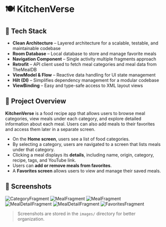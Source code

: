# 🍽️ KitchenVerse

## 📌 Tech Stack
- **Clean Architecture** – Layered architecture for a scalable, testable, and maintainable codebase
- **Room Database** – Local database to store and manage favorite meals
- **Navigation Component** – Single activity multiple fragments approach
- **Retrofit** – API client used to fetch meal categories and meal data from TheMealDB
- **ViewModel & Flow** – Reactive data handling for UI state management
- **Hilt (DI)** – Simplifies dependency management for a modular codebase
- **ViewBinding** – Easy and type-safe access to XML layout views

## 📄 Project Overview

**KitchenVerse** is a food recipe app that allows users to browse meal categories, view meals under each category, and explore detailed information about each meal. Users can also add meals to their favorites and access them later in a separate screen.

- On the **Home screen**, users see a list of food categories.
- By selecting a category, users are navigated to a screen that lists meals under that category.
- Clicking a meal displays its **details**, including name, origin, category, recipe, tags, and YouTube link.
- Users can **add or remove meals from favorites**.
- A **Favorites screen** allows users to view and manage their saved meals.

## 📸 Screenshots

![CategoryFragment](./images/CategoryFragment.png)
![MealFragment](./images/MealFragment.png)
![MealFragment](./images/MealFragment2.png)
![MealDetailFragment](./images/MealDetailFragment.png)
![MealDetailFragment](./images/MealDetailFragment2.png)
![FavoritesFragment](./images/FavoritesFragment.png)

> Screenshots are stored in the `images/` directory for better organization.